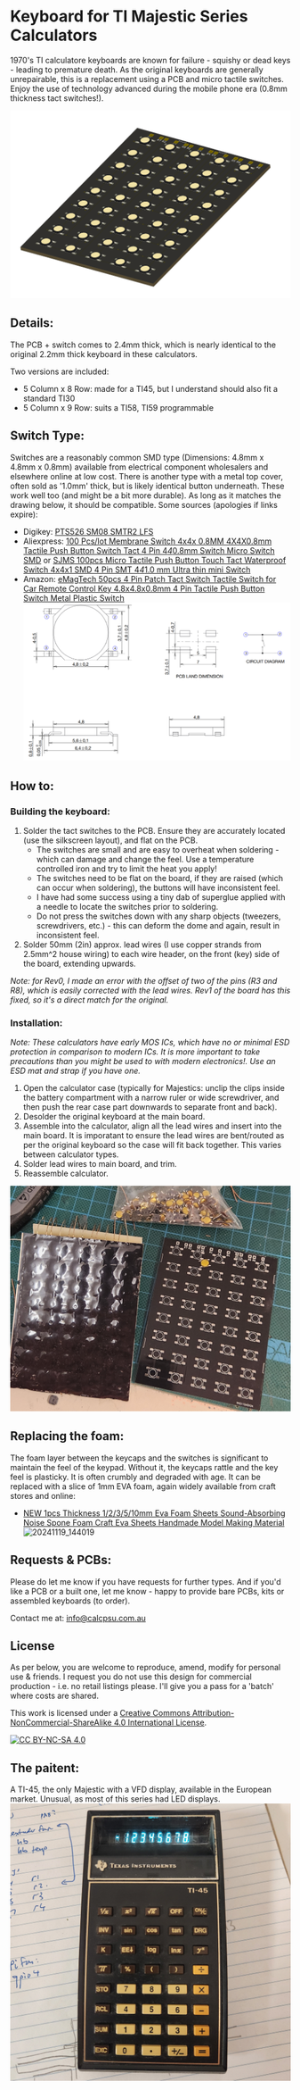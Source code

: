 # Keyboard for TI Majestic Series Calculators #

1970's TI calculatore keyboards are known for failure - squishy or dead keys - leading to premature death.
As the original keyboards are generally unrepairable, this is a replacement using a PCB and micro tactile switches.
Enjoy the use of technology advanced during the mobile phone era (0.8mm thickness tact switches!).

![image](images/render.png)

## Details: ##

The PCB + switch comes to 2.4mm thick, which is nearly identical to the original 2.2mm thick keyboard in these calculators.

Two versions are included:
* 5 Column x 8 Row: made for a TI45, but I understand should also fit a standard TI30
* 5 Column x 9 Row: suits a TI58, TI59 programmable

## Switch Type: ##

Switches are a reasonably common SMD type (Dimensions: 4.8mm x 4.8mm x 0.8mm) available from electrical component wholesalers and elsewhere online at low cost. There is another type with a metal top cover, often sold as '1.0mm' thick, but is likely identical button underneath. These work well too (and might be a bit more durable). As long as it matches the drawing below, it should be compatible.
Some sources (apologies if links expire):
* Digikey: [PTS526 SM08 SMTR2 LFS](https://www.digikey.com.au/short/9qb5pmcp)
* Aliexpress: [100 Pcs/lot Membrane Switch 4x4x 0.8MM 4X4X0.8mm Tactile Push Button Switch Tact 4 Pin 4*4*0.8mm Switch Micro Switch SMD](https://www.aliexpress.com/item/4001331647427.html) or [SJMS 100pcs Micro Tactile Push Button Touch Tact Waterproof Switch 4x4x1 SMD 4 Pin SMT 4*4*1.0 mm Ultra thin mini Switch](https://www.aliexpress.com/item/1005001828986512.html)
* Amazon: [eMagTech 50pcs 4 Pin Patch Tact Switch Tactile Switch for Car Remote Control Key 4.8x4.8x0.8mm 4 Pin Tactile Push Button Switch Metal Plastic Switch](https://www.amazon.com.au/eMagTech-Tactile-Control-4-8x4-8x0-8mm-Plastic/dp/B0CN9467VQ)
![image](images/tactswitch.png)

## How to: ##

### Building the keyboard: ###
1. Solder the tact switches to the PCB. Ensure they are accurately located (use the silkscreen layout), and flat on the PCB.
   - The switches are small and are easy to overheat when soldering - which can damage and change the feel. Use a temperature controlled iron and try to limit the heat you apply!
   - The switches need to be flat on the board, if they are raised (which can occur when soldering), the buttons will have inconsistent feel.
   - I have had some success using a tiny dab of superglue applied with a needle to locate the switches prior to soldering.
   - Do not press the switches down with any sharp objects (tweezers, screwdrivers, etc.) - this can deform the dome and again, result in inconsistent feel.
2. Solder 50mm (2in) approx. lead wires (I use copper strands from 2.5mm^2 house wiring) to each wire header, on the front (key) side of the board, extending upwards.

_Note: for Rev0, I made an error with the offset of two of the pins (R3 and R8), which is easily corrected with the lead wires. Rev1 of the board has this fixed, so it's a direct match for the original._

### Installation: ###
_Note: These calculators have early MOS ICs, which have no or minimal ESD protection in comparison to modern ICs. It is more important to take precautions than you might be used to with modern electronics!. Use an ESD mat and strap if you have one._
1. Open the calculator case (typically for Majestics: unclip the clips inside the battery compartment with a narrow ruler or wide screwdriver, and then push the rear case part downwards to separate front and back).
2. Desolder the original keyboard at the main board.
3. Assemble into the calculator, align all the lead wires and insert into the main board. It is imporatant to ensure the lead wires are bent/routed as per the original keyboard so the case will fit back together. This varies between calculator types.
4. Solder lead wires to main board, and trim.
5. Reassemble calculator.

![image](images/inprogress.jpg)

## Replacing the foam:

The foam layer between the keycaps and the switches is significant to maintain the feel of the keypad. Without it, the keycaps rattle and the key feel is plasticky. It is often crumbly and degraded with age. It can be replaced with a slice of 1mm EVA foam, again widely available from craft stores and online:
* [NEW 1pcs Thickness 1/2/3/5/10mm Eva Foam Sheets Sound-Absorbing Noise Spone Foam Craft Eva Sheets Handmade Model Making Material](https://www.aliexpress.com/item/1005005567697486.html)
![20241119_144019](https://github.com/user-attachments/assets/06ba84af-50bd-492d-abc5-70b0faa52901)
   
## Requests & PCBs:

Please do let me know if you have requests for further types.
And if you'd like a PCB or a built one, let me know - happy to provide bare PCBs, kits or assembled keyboards (to order).

Contact me at: info@calcpsu.com.au

## License

As per below, you are welcome to reproduce, amend, modify for personal use & friends.
I request you do not use this design for commercial production - i.e. no retail listings please. I'll give you a pass for a 'batch' where costs are shared.

This work is licensed under a
[Creative Commons Attribution-NonCommercial-ShareAlike 4.0 International License][cc-by-nc-sa].

[![CC BY-NC-SA 4.0][cc-by-nc-sa-image]][cc-by-nc-sa]

[cc-by-nc-sa]: http://creativecommons.org/licenses/by-nc-sa/4.0/
[cc-by-nc-sa-image]: https://licensebuttons.net/l/by-nc-sa/4.0/88x31.png
[cc-by-nc-sa-shield]: https://img.shields.io/badge/License-CC%20BY--NC--SA%204.0-lightgrey.svg

## The paitent: ##
A TI-45, the only Majestic with a VFD display, available in the European market.
Unusual, as most of this series had LED displays.
![image](images/ti45.jpg)
